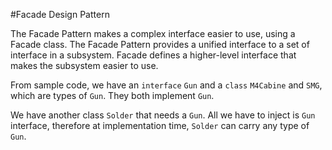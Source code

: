 #Facade Design Pattern

The Facade Pattern makes a complex interface easier to use, using a Facade class.
The Facade Pattern provides a unified interface to a set of interface in a subsystem.
Facade defines a higher-level interface that makes the subsystem easier to use.

From sample code, we have an ```interface``` ```Gun``` and a ```class``` ```M4Cabine```
and ```SMG```, which are types of ```Gun```. They both implement ```Gun```.

We have another class ```Solder``` that needs a ```Gun```. All we have to inject is
```Gun``` interface, therefore at implementation time, ```Solder``` can carry any type of
```Gun```.


